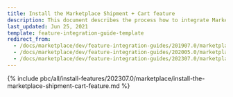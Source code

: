 ```yaml
---
title: Install the Marketplace Shipment + Cart feature
description: This document describes the process how to integrate Marketplace Shipment feature into your project
last_updated: Jun 25, 2021
template: feature-integration-guide-template
redirect_from:
  - /docs/marketplace/dev/feature-integration-guides/201907.0/marketplace-shipment-cart-feature-integration.html
  - /docs/marketplace/dev/feature-integration-guides/202005.0/marketplace-shipment-cart-feature-integration.html
  - /docs/marketplace/dev/feature-integration-guides/202307.0/marketplace-shipment-cart-feature-integration.html
---
```


{% include pbc/all/install-features/202307.0/marketplace/install-the-marketplace-shipment-cart-feature.md %} <!-- To edit, see /_includes/pbc/all/install-features/202307.0/marketplace/install-the-marketplace-shipment-cart-feature.md -->
